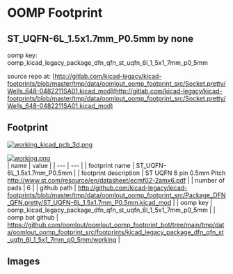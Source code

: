 # OOMP Footprint  
## ST_UQFN-6L_1.5x1.7mm_P0.5mm  by none  
  
oomp key: oomp_kicad_legacy_package_dfn_qfn_st_uqfn_6l_1_5x1_7mm_p0_5mm  
  
source repo at: [http://gitlab.com/kicad-legacy/kicad-footprints/blob/master/tmp/data/oomlout_oomp_footprint_src/Socket.pretty/Wells_648-0482211SA01.kicad_mod](http://gitlab.com/kicad-legacy/kicad-footprints/blob/master/tmp/data/oomlout_oomp_footprint_src/Socket.pretty/Wells_648-0482211SA01.kicad_mod)  
## Footprint  
  
[![working_kicad_pcb_3d.png](working_kicad_pcb_3d_600.png)](working_kicad_pcb_3d.png)  
  
[![working.png](working_600.png)](working.png)  
| name | value | 
| --- | --- | 
| footprint name | ST_UQFN-6L_1.5x1.7mm_P0.5mm | 
| footprint description | ST UQFN 6 pin 0.5mm Pitch http://www.st.com/resource/en/datasheet/ecmf02-2amx6.pdf | 
| number of pads | 6 | 
| github path | http://github.com/kicad-legacy/kicad-footprints/blob/master/tmp/data/oomlout_oomp_footprint_src/Package_DFN_QFN.pretty/ST_UQFN-6L_1.5x1.7mm_P0.5mm.kicad_mod | 
| oomp key | oomp_kicad_legacy_package_dfn_qfn_st_uqfn_6l_1_5x1_7mm_p0_5mm | 
| oomp bot github | https://github.com/oomlout/oomlout_oomp_footprint_bot/tree/main/tmp/data/oomlout_oomp_footprint_src/footprints/kicad_legacy_package_dfn_qfn_st_uqfn_6l_1_5x1_7mm_p0_5mm/working | 
## Images  
